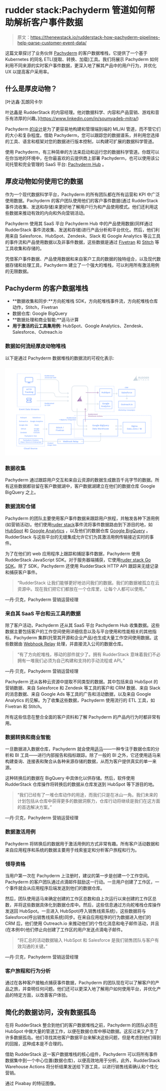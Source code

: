 # rudder stack:Pachyderm 管道如何帮助解析客户事件数据

> 原文：<https://thenewstack.io/rudderstack-how-pachyderm-pipelines-help-parse-customer-event-data/>

这篇文章探讨了业务伙伴 [Pachyderm](https://www.pachyderm.com/) 的客户数据堆栈，它提供了一个基于 Kubernetes 的同名 ETL(提取、转换、加载)工具。我们将展示 Pachyderm 如何利用不同来源的实时客户事件数据，更深入地了解其产品中的用户行为，并优化 UX 以提高客户采用率。

## 什么是厚皮动物？

 [叶达鑫·瓦朗冈卡尔

叶达鑫是 RudderStack 的内容经理。他对数据科学、内容和产品营销、游戏和音乐有浓厚的兴趣。](https://www.linkedin.com/in/soumyadeb-mitra/) 

Pachyderm [的设计](https://thenewstack.io/pachyderm-aims-displace-hadoop-container-based-collaborative-data-analysis-platform/)是为了更容易地构建和管理端到端的 ML/AI 管道，而不管它们的大小和复杂程度。借助 Pachyderm，您可以跟踪您的数据谱系，并利用您选择的工具、语言和框架对您的数据进行版本控制，以构建可扩展的数据科学管道。

使用 Pachyderm，有三种简单的方法来启动和运行您的数据科学管道。你既可以在你当地的环境中，在你最喜欢的云提供商上部署 Pachyderm，也可以使用该公司托管和完全管理的 SaaS 平台: [Pachyderm Hub](https://hub.pachyderm.com/) 。

## 厚皮动物如何使用它的数据

作为一个现代数据科学平台，Pachyderm 的所有团队都在所有运营和 KPI 中广泛使用数据。Pachyderm 的客户团队使用他们的客户事件数据(通过 RudderStack 事件流收集、发送和存储)来更好地了解用户行为和产品使用模式。他们还利用这些数据来推动有效的内向和外向营销活动。

Pachyderm 使用其 SaaS 平台 Pachyderm Hub 中的产品使用数据(同样通过 RudderStack 事件流收集、发送和存储)进行产品分析和平台优化。然后，他们利用来自 Salesforce、HubSpot、Zendesk、Slack 和 Google Analytics 等云工具的事件流和产品使用数据以及非事件数据，这些数据是通过 [Fivetran](https://fivetran.com/blog/what-is-etl) 和 [Stitch](https://www.stitchdata.com/) 等工具收集和存储的。

凭借客户事件数据、产品使用数据和来自客户工具的数据的独特组合，以及现代数据存储和处理工具，Pachyderm 建立了一个强大的堆栈，可以利用所有激活用例的无限数据。

## Pachyderm 的客户数据堆栈

*   **数据收集和同步:**方向舵堆栈 SDK，方向舵堆栈事件流，方向舵堆栈仓库动作，Stitch，Fivetran
*   数据仓库: Google BigQuery
*   **数据处理和商业智能:**适马计算
*   **用于激活的云工具集用例:** HubSpot、Google Analytics、Zendesk、Salesforce、Outreach.io

### 数据如何流经厚皮动物堆栈

以下是通过 Pachyderm 数据堆栈的数据流的可视化表示:

### [![](img/86378d7abc1a6676390fedad2f2fde6a.png)](https://cdn.thenewstack.io/media/2021/02/d55190b1-image2.png)

### 数据收集

Pachyderm 通过跟踪用户交互和来自云资源的数据生成数百千兆字节的数据。所有这些数据都驻留在客户数据湖中，客户数据湖建立在他们的数据仓库 Google BigQuery 之上。

### 数据流和仓储

Pachyderm 的团队主要使用客户事件数据来跟踪用户旅程，并触发各种下游用例(如营销活动)。他们使用[ruder stack](https://rudderstack.com/?utm_content=inline-mention)事件流将事件数据路由到下游目的地，如 [HubSpot](https://rudderstack.com/integration/hubspot/) 和 [Google Analytics](https://rudderstack.com/integration/google-analytics/) ，以及他们的数据仓库 [Google BigQuery](https://rudderstack.com/integration/bigquery/) 。RudderStack 与这些平台的无缝集成允许它们为其激活用例传输接近实时的事件。

为了在他们的 web 应用程序上跟踪和捕捉事件数据，Pachyderm 使用 RudderStack JavaScript SDK。对于服务器端捕获，它使用[ruder stack Go SDK](https://docs.rudderstack.com/rudderstack-sdk-integration-guides/rudderstack-go-sdk)。除了 SDK，Pachyderm 还使用 RudderStack HTTP API 跟踪来无缝记录和捕获客户事件。

> “RudderStack 让我们能够更好地访问我们的数据。我们的数据被孤立在云资源中。现在我们把它们都放在一个仓库里，让每个人都可以使用。”

—丹·贝克，Pachyderm 营销运营经理

### 来自其 SaaS 平台和云工具的数据

除了客户活动，Pachyderm 还从其 SaaS 平台 Pachyderm Hub 收集数据。这些数据主要包括客户的工作空间使用详细信息以及与平台使用和性能相关的其他指标。Pachyderm 集群(托管其开源和企业产品)也生成大量工作空间使用数据。这些数据由 [Webhook Relay](https://webhookrelay.com) 处理，并直接流入公司的数据仓库。

> “有了方向舵堆栈，移动的部件就少了。拥有 RudderStack 意味着我们不必拥有一堆我们必须为自己构建和支持的手动流程或 API。”

—丹·贝克，Pachyderm 营销运营经理

Pachyderm 还从各种云资源中提取不同类型的数据。其中包括来自 HubSpot 的营销数据、来自 Salesforce 和 Zendesk 等工具的客户和 CRM 数据、来自 Slack 的消息数据、来自 Google Ads 等工具的广告和活动数据，以及来自 Google Analytics 的见解。为了收集这些数据，Pachyderm 使用流行的 ETL 工具，如 Fivetran 和 Stitch。

所有这些信息在整合全面的客户资料和了解 Pachyderm 的产品内行为时都非常有用。

### 数据转换和商业智能

一旦数据进入数据仓库，Pachyderm 就会使用[适马](https://www.sigmacomputing.com/)——一种专注于数据仓库的分析和 BI 工具——进行内部报告和指标跟踪。除了一般的 BI 之外，它还使用适马来构建查询、连接表和聚合从各种来源存储的数据，从而为客户提供真实的单一来源。

这种转换后的数据在 BigQuery 中具体化以供存储。然后，软件使用 RudderStack 仓库操作将转换后的数据从仓库发送到 HubSpot 等下游目的地。

> “我们已经有了一堆仓库动作的用途，而我们只是在冰山一角。我们未来的计划包括从仓库中获得更多的数据洞察力，仓库行动将继续是我们在这方面的首选解决方案。”

—丹·贝克，Pachyderm 营销运营经理

### 数据激活用例

Pachyderm 将转换后的数据用于激活用例的方式非常有趣。所有客户活动数据和来自应用程序和系统的数据主要用于线索鉴定和分析客户旅程和行为。

### 领导资格

当用户第一次在 Pachyderm 上注册时，建议的第一步是创建一个工作空间。Pachyderm 的客户团队通过点滴邮件鼓励这一行动。一旦用户创建了工作区，一个事件就会从应用程序后端发送到他们的数据仓库。

然后，团队使用适马来确定创建的工作区总数和自上次运行以来创建的工作区总数，并将这些数据具体化到数据仓库中。然后，这些信息通过方向舵堆栈仓库操作发送回 HubSpot。一旦进入 HubSpot(呼入销售线索系统)，这些数据将与 Salesforce(呼出销售线索系统)同步。在来自应用程序的行为数据进入他们的 CRM 后，他们使用 Outreach.io 来推动他们的个性化消息和电子邮件活动，并且(在本例中)他们停止向创建了工作区的用户发送点滴电子邮件。

> “将汇总的活动数据输入 HubSpot 和 Salesforce 是我们销售团队与客户有效沟通的关键。”

—丹·贝克，Pachyderm 营销运营经理

### 客户旅程和行为分析

通过在各种客户接触点捕获事件数据，Pachyderm 的团队现在可以了解客户的产品之旅，并查明任何问题。他们还可以更深入地了解用户如何使用平台，并优化产品的特定方面，以改善客户体验。

## 简化的数据访问，没有数据孤岛

在将 RudderStack 整合到他们的客户数据堆栈之前，Pachyderm 的团队必须在 HubSpot 中做大量的管道工作，以便在数据仓库中移动数据。这反过来又产生了许多数据孤岛。他们寻找其他客户数据平台来解决这些问题，但是考虑到他们得到的回报，这种成本是不合理的。

借助 RudderStack 这一客户数据堆栈的核心组件，Pachyderm 可以将所有事件数据集中到一个中心位置(数据仓库)，以便高效地用于分析。此外，RudderStack Warehouse Actions 将分析结果发送给下游工具，以进行销售线索确认和个性化营销。

通过 Pixabay 的特征图像。

<svg xmlns:xlink="http://www.w3.org/1999/xlink" viewBox="0 0 68 31" version="1.1"><title>Group</title> <desc>Created with Sketch.</desc></svg>